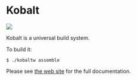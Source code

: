 # Kobalt

[<img src="https://teamcity.jetbrains.com/app/rest/builds/buildType:(id:OpenSourceProjects_Kobalt_Build)/statusIcon.svg">](https://teamcity.jetbrains.com/project.html?projectId=OpenSourceProjects_Kobalt&tab=projectOverview)


Kobalt is a universal build system.
 
To build it:

```
$ ./kobaltw assemble
```

Please see [the web site](http://beust.com/kobalt/) for the full documentation.

